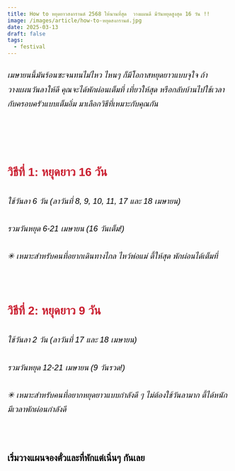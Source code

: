 ```yaml
---
title: How to หยุดยาวสงกรานต์ 2568 ให้นานที่สุด  วางแผนดี มีวันหยุดสูงสุด 16 วัน !!
image: /images/article/how-to-หยุดสงกรานต์.jpg
date: 2025-03-13
draft: false
tags:
  - festival
---
```

<style>
    body {
        color: black;
    }

    h3 {
        color: #ca2031;
        font-family: "IBM Plex Sans Thai", sans-serif;
        font-weight: bold;
        font-size: 26px;
        line-height: 1.8;
    }

    h4 {
        color: black;
        font-family: "IBM Plex Sans Thai", sans-serif;
        font-weight: bold;
        font-size: 20px;
        line-height: 1.8;
    }

h5 {
        color: black;
        font-family: "sarabun", sans-serif;
        font-weight: lighter;
        font-size: 18px;
        line-height: 1.8;
    }
</style>

##### เมษายนนี้มันร้อนซะจนทนไม่ไหว ไหนๆ ก็มีโอกาสหยุดยาวแบบจุใจ ถ้าวางแผนวันลาให้ดี คุณจะได้พักผ่อนเต็มที่ เที่ยวให้สุด หรือกลับบ้านไปใช้เวลากับครอบครัวแบบเต็มอิ่ม มาเลือกวิธีที่เหมาะกับคุณกัน

<p><br></p>  

### วิธีที่ 1: หยุดยาว 16 วัน  

##### ใช้วันลา 6 วัน (ลาวันที่ 8, 9, 10, 11, 17 และ 18 เมษายน)  

##### รวมวันหยุด 6-21 เมษายน (16 วันเต็ม!)  

##### ✳︎ เหมาะสำหรับคนที่อยากเดินทางไกล ไหว้พ่อแม่ ตี้ให้สุด พักผ่อนได้เต็มที่  

<p><br></p>

###  วิธีที่ 2: หยุดยาว 9 วัน  

##### ใช้วันลา 2 วัน (ลาวันที่ 17 และ 18 เมษายน)  

##### รวมวันหยุด 12-21 เมษายน (9 วันรวด!)  

##### ✳︎ เหมาะสำหรับคนที่อยากหยุดยาวแบบกำลังดี ๆ ไม่ต้องใช้วันลามาก ตี้ได้หนัก มีเวลาพักผ่อนกำลังดี

<p><br></p>

#### เริ่มวางแผนจองตั๋วและที่พักแต่เนิ่นๆ กันเลย
